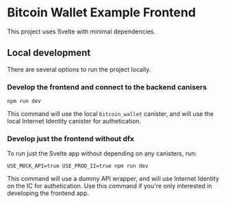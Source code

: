# Bitcoin Wallet Example Frontend

This project uses Svelte with minimal dependencies.

## Local development

There are several options to run the project locally.

### Develop the frontend and connect to the backend canisers

```
npm run dev
```

This command will use the local `bitcoin_wallet` canister, and will use the local Internet Identity canister for authetication.

### Develop just the frontend without dfx

To run just the Svelte app without depending on any canisters, run:

```
USE_MOCK_API=true USE_PROD_II=true npm run dev
```

This command will use a dummy API wrapper, and will use Internet Identity on the IC for authetication. Use this command if you're only interested in developing the frontend app.

